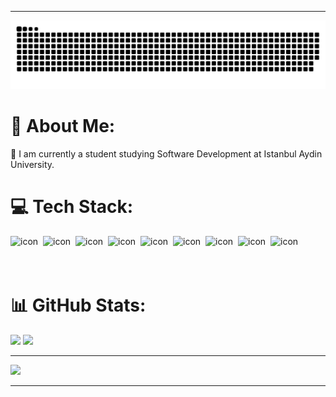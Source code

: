 

---
<picture>
  <source media="(prefers-color-scheme: dark)" srcset="https://raw.githubusercontent.com/platane/platane/output/github-contribution-grid-snake-dark.svg">
  <source media="(prefers-color-scheme: light)" srcset="https://raw.githubusercontent.com/platane/platane/output/github-contribution-grid-snake.svg">
  <img alt="github contribution grid snake animation" src="https://raw.githubusercontent.com/platane/platane/output/github-contribution-grid-snake.svg">
</picture>

# 💫 About Me:
🔭 I am currently a student studying Software Development at Istanbul Aydin University.<br> 

# 💻 Tech Stack:
<div style="display: flex; align-items: flex-start;"><img src="https://techstack-generator.vercel.app/python-icon.svg" alt="icon" width="52" height="52" /><img src="https://techstack-generator.vercel.app/java-icon.svg" alt="icon" width="52" height="52" /><img src="https://techstack-generator.vercel.app/mysql-icon.svg" alt="icon" width="52" height="52" /><img src="https://techstack-generator.vercel.app/cpp-icon.svg" alt="icon" width="52" height="52" /><img src="https://techstack-generator.vercel.app/csharp-icon.svg" alt="icon" width="52" height="52" /><img src="https://techstack-generator.vercel.app/js-icon.svg" alt="icon" width="52" height="52" /><img src="https://techstack-generator.vercel.app/prettier-icon.svg" alt="icon" width="52" height="52" /><img src="https://techstack-generator.vercel.app/github-icon.svg" alt="icon" width="52" height="52" /><img src="https://techstack-generator.vercel.app/docker-icon.svg" alt="icon" width="52" height="52" /></div>

# 📊 GitHub Stats:
![](https://github-readme-streak-stats.herokuapp.com/?user=ahvcxa&theme=gotham&hide_border=true)
![](https://github-readme-stats.vercel.app/api/top-langs/?username=ahvcxa&theme=gotham&hide_border=true&include_all_commits=true&count_private=false&layout=compact)

---
[![](https://visitcount.itsvg.in/api?id=ahvcxa&icon=3&color=5)](https://visitcount.itsvg.in)

---

<!-- Proudly created with GPRM ( https://gprm.itsvg.in ) -->



